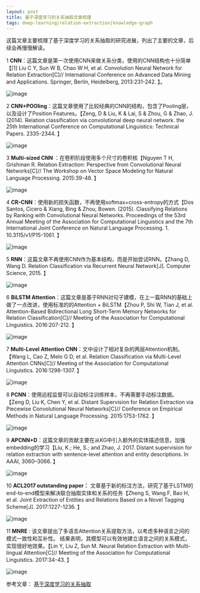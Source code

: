 ```yaml
---
layout: post
title: 基于深度学习的关系抽取文章梳理
tags: deep-learning|relation-extraction|knowledge-graph
---
```

这篇文章主要梳理了基于深度学习的关系抽取的研究进展，列出了主要的文章，后续会再慢慢解读。


1 **CNN**：这篇文章是第一次使用CNN来做关系分类，使用的CNN结构也十分简单【[1] Liu C Y, Sun W B, Chao W H, et al. Convolution Neural Network for Relation Extraction[C]// International Conference on Advanced Data Mining and Applications. Springer, Berlin, Heidelberg, 2013:231-242.
】。

![image](http://upyun.midnight2104.com/blog/2018-7-24/rereview1.png)


2 **CNN+POOling**：这篇文章使用了比较经典的CNN的结构，包含了Pooling层，以及设计了Position Features。【Zeng, D & Liu, K & Lai, S & Zhou, G & Zhao, J. (2014). Relation classification via convolutional deep neural network. the 25th International Conference on Computational Linguistics: Technical Papers. 2335-2344.
】

![image](http://upyun.midnight2104.com/blog/2018-7-24/rereview2.png)

3 **Multi-sized CNN** ：在卷积阶段使用多个尺寸的卷积核【Nguyen T H, Grishman R. Relation Extraction: Perspective from Convolutional Neural Networks[C]// The Workshop on Vector Space Modeling for Natural Language Processing. 2015:39-48.
】

![image](http://upyun.midnight2104.com/blog/2018-7-24/rereview3.png)

4 **CR-CNN**：使用新的损失函数，不再使用softmax+cross-entropy的方式【Dos Santos, Cicero & Xiang, Bing & Zhou, Bowen. (2015). Classifying Relations by Ranking with Convolutional Neural Networks. Proceedings of the 53rd Annual Meeting of the Association for Computational Linguistics and the 7th International Joint Conference on Natural Language Processing. 1. 10.3115/v1/P15-1061.
】

![image](http://upyun.midnight2104.com/blog/2018-7-24/rereview4.png)

5 **RNN**：这篇文章不再使用CNN作为基本结构，而是开始尝试RNN。【Zhang D, Wang D. Relation Classification via Recurrent Neural Network[J]. Computer Science, 2015.
】

![image](http://upyun.midnight2104.com/blog/2018-7-24/rereview5.png)

6 **BiLSTM Attention**：这篇文章是基于RNN对句子建模，在上一篇RNN的基础上
做了一点改进，使用标准的的Attention + BiLSTM【Zhou P, Shi W, Tian J, et al. Attention-Based Bidirectional Long Short-Term Memory Networks for Relation Classification[C]// Meeting of the Association for Computational Linguistics. 2016:207-212.
】

![image](http://upyun.midnight2104.com/blog/2018-7-24/rereview6.png)


7 **Multi-Level Attention CNN**：文中设计了相对复杂的两层Attention机制。【Wang L, Cao Z, Melo G D, et al. Relation Classification via Multi-Level Attention CNNs[C]// Meeting of the Association for Computational Linguistics. 2016:1298-1307.
】

![image](http://upyun.midnight2104.com/blog/2018-7-24/rereview7.png)

8 **PCNN**：使用远程监督可以自动标注训练样本，不再需要手动标注数据。
【Zeng D, Liu K, Chen Y, et al. Distant Supervision for Relation Extraction via Piecewise Convolutional Neural Networks[C]// Conference on Empirical Methods in Natural Language Processing. 2015:1753-1762.
】

![image](http://upyun.midnight2104.com/blog/2018-7-24/rereview8.png)

9 **APCNN+D**：这篇文章的贡献主要在从KG中引入额外的实体描述信息，加强embedding的学习【Liu, K.; He, S.; and Zhao, J. 2017. Distant supervision for relation extraction with sentence-level attention and entity descriptions. In AAAI, 3060–3066.
】

![image](http://upyun.midnight2104.com/blog/2018-7-24/rereview9.png)

10 **ACL2017 outstanding paper：**
文章基于新的标注方法，研究了基于LSTM的end-to-end模型来解决联合抽取实体和关系的任务【Zheng S, Wang F, Bao H, et al. Joint Extraction of Entities and Relations Based on a Novel Tagging Scheme[J]. 2017:1227-1236.
】

![image](http://upyun.midnight2104.com/blog/2018-7-24/rereview10.png)

11 **MNRE** : 该文章提出了多语言Attention关系提取方法，以考虑多种语言之间的模式一致性和互补性。 结果表明，其模型可以有效地建立语言之间的关系模式，实现很好地效果。【Lin Y, Liu Z, Sun M. Neural Relation Extraction with Multi-lingual Attention[C]// Meeting of the Association for Computational Linguistics. 2017:34-43.
】

![image](http://upyun.midnight2104.com/blog/2018-7-24/rereview11.png)


参考文章：
[基于深度学习的关系抽取](http://qngw2014.bj.bcebos.com/zhuankan/3/20160912_003%E5%9F%BA%E4%BA%8E%E6%B7%B1%E5%BA%A6%E5%AD%A6%E4%B9%A0%E7%9A%84%E5%85%B3%E7%B3%BB%E6%8A%BD%E5%8F%96%E6%8A%80%E6%9C%AF%E8%BF%9B%E5%B1%95_%E5%88%98%E7%9F%A5%E8%BF%9C_%E7%86%8A%E5%BE%B7%E6%84%8F.pdf)






